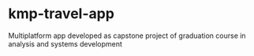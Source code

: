 # kmp-travel-app
Multiplatform app developed as capstone project of graduation course in analysis and systems development
